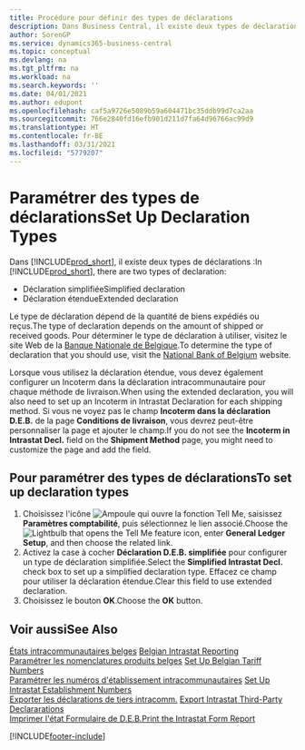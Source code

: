 ```yaml
---
title: Procédure pour définir des types de déclarations
description: Dans Business Central, il existe deux types de déclarations.
author: SorenGP
ms.service: dynamics365-business-central
ms.topic: conceptual
ms.devlang: na
ms.tgt_pltfrm: na
ms.workload: na
ms.search.keywords: ''
ms.date: 04/01/2021
ms.author: edupont
ms.openlocfilehash: caf5a9726e5089b59a604471bc35ddb99d7ca2aa
ms.sourcegitcommit: 766e2840fd16efb901d211d7fa64d96766ac99d9
ms.translationtype: HT
ms.contentlocale: fr-BE
ms.lasthandoff: 03/31/2021
ms.locfileid: "5779207"
---
```

# <a name="set-up-declaration-types"></a><span data-ttu-id="1591b-103">Paramétrer des types de déclarations</span><span class="sxs-lookup"><span data-stu-id="1591b-103">Set Up Declaration Types</span></span>
<span data-ttu-id="1591b-104">Dans [!INCLUDE[prod_short](../../includes/prod_short.md)], il existe deux types de déclarations :</span><span class="sxs-lookup"><span data-stu-id="1591b-104">In [!INCLUDE[prod_short](../../includes/prod_short.md)], there are two types of declaration:</span></span>  

- <span data-ttu-id="1591b-105">Déclaration simplifiée</span><span class="sxs-lookup"><span data-stu-id="1591b-105">Simplified declaration</span></span>  
- <span data-ttu-id="1591b-106">Déclaration étendue</span><span class="sxs-lookup"><span data-stu-id="1591b-106">Extended declaration</span></span>  

<span data-ttu-id="1591b-107">Le type de déclaration dépend de la quantité de biens expédiés ou reçus.</span><span class="sxs-lookup"><span data-stu-id="1591b-107">The type of declaration depends on the amount of shipped or received goods.</span></span> <span data-ttu-id="1591b-108">Pour déterminer le type de déclaration à utiliser, visitez le site Web de la [Banque Nationale de Belgique](https://aka.ms/BelgianNationalBank).</span><span class="sxs-lookup"><span data-stu-id="1591b-108">To determine the type of declaration that you should use, visit the [National Bank of Belgium](https://aka.ms/BelgianNationalBank) website.</span></span>  

<span data-ttu-id="1591b-109">Lorsque vous utilisez la déclaration étendue, vous devez également configurer un Incoterm dans la déclaration intracommunautaire pour chaque méthode de livraison.</span><span class="sxs-lookup"><span data-stu-id="1591b-109">When using the extended declaration, you will also need to set up an Incoterm in Intrastat Declaration for each shipping method.</span></span> <span data-ttu-id="1591b-110">Si vous ne voyez pas le champ **Incoterm dans la déclaration D.E.B.** de la page **Conditions de livraison**, vous devrez peut-être personnaliser la page et ajouter le champ.</span><span class="sxs-lookup"><span data-stu-id="1591b-110">If you do not see the **Incoterm in Intrastat Decl.** field on the **Shipment Method** page, you might need to customize the page and add the field.</span></span>

## <a name="to-set-up-declaration-types"></a><span data-ttu-id="1591b-111">Pour paramétrer des types de déclarations</span><span class="sxs-lookup"><span data-stu-id="1591b-111">To set up declaration types</span></span>  

1.  <span data-ttu-id="1591b-112">Choisissez l'icône ![Ampoule qui ouvre la fonction Tell Me](../../media/ui-search/search_small.png "Dites-moi ce que vous voulez faire"), saisissez **Paramètres comptabilité**, puis sélectionnez le lien associé.</span><span class="sxs-lookup"><span data-stu-id="1591b-112">Choose the ![Lightbulb that opens the Tell Me feature](../../media/ui-search/search_small.png "Tell me what you want to do") icon, enter **General Ledger Setup**, and then choose the related link.</span></span>  
2.  <span data-ttu-id="1591b-113">Activez la case à cocher **Déclaration D.E.B. simplifiée** pour configurer un type de déclaration simplifiée.</span><span class="sxs-lookup"><span data-stu-id="1591b-113">Select the **Simplified Intrastat Decl.** check box to set up a simplified declaration type.</span></span> <span data-ttu-id="1591b-114">Effacez ce champ pour utiliser la déclaration étendue.</span><span class="sxs-lookup"><span data-stu-id="1591b-114">Clear this field to use extended declaration.</span></span>  
3.  <span data-ttu-id="1591b-115">Choisissez le bouton **OK**.</span><span class="sxs-lookup"><span data-stu-id="1591b-115">Choose the **OK** button.</span></span>  

## <a name="see-also"></a><span data-ttu-id="1591b-116">Voir aussi</span><span class="sxs-lookup"><span data-stu-id="1591b-116">See Also</span></span>  
 <span data-ttu-id="1591b-117">[États intracommunautaires belges](belgian-intrastat-reporting.md) </span><span class="sxs-lookup"><span data-stu-id="1591b-117">[Belgian Intrastat Reporting](belgian-intrastat-reporting.md) </span></span>  
 <span data-ttu-id="1591b-118">[Paramétrer les nomenclatures produits belges](how-to-set-up-belgian-tariff-numbers.md) </span><span class="sxs-lookup"><span data-stu-id="1591b-118">[Set Up Belgian Tariff Numbers](how-to-set-up-belgian-tariff-numbers.md) </span></span>  
 <span data-ttu-id="1591b-119">[Paramétrer les numéros d'établissement intracommunautaires](how-to-set-up-intrastat-establishment-numbers.md) </span><span class="sxs-lookup"><span data-stu-id="1591b-119">[Set Up Intrastat Establishment Numbers](how-to-set-up-intrastat-establishment-numbers.md) </span></span>  
 <span data-ttu-id="1591b-120">[Exporter les déclarations de tiers intracomm.](how-to-export-intrastat-third-party-declararations.md) </span><span class="sxs-lookup"><span data-stu-id="1591b-120">[Export Intrastat Third-Party Declararations](how-to-export-intrastat-third-party-declararations.md) </span></span>  
 [<span data-ttu-id="1591b-121">Imprimer l'état Formulaire de D.E.B.</span><span class="sxs-lookup"><span data-stu-id="1591b-121">Print the Intrastat Form Report</span></span>](how-to-print-the-intrastat-form-report.md)


[!INCLUDE[footer-include](../../includes/footer-banner.md)]
